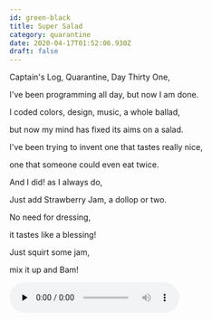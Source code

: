 ```yaml
---
id: green-black
title: Super Salad
category: quarantine
date: 2020-04-17T01:52:06.930Z
draft: false
---
```


Captain's Log, Quarantine, Day Thirty One,

I've been programming all day, but now I am done.

I coded colors, design, music, a whole ballad,

but now my mind has fixed its aims on a salad.

I've been trying to invent one that tastes really nice,

one that someone could even eat twice.

And I did! as I always do,

Just add Strawberry Jam, a dollop or two.

No need for dressing,

it tastes like a blessing!

Just squirt some jam,

mix it up and Bam!

<audio controls="" preload="none" class="rounded"><source src="poems/day31.mp3" type="audio/mpeg"></audio>